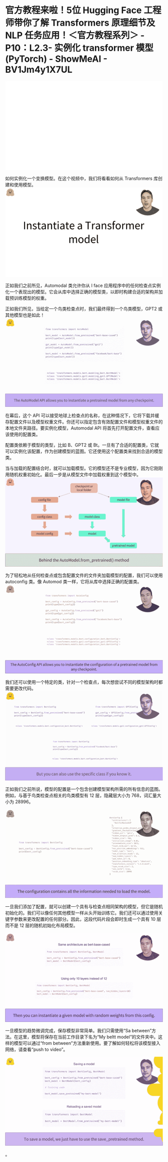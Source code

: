 # 官方教程来啦！5位 Hugging Face 工程师带你了解 Transformers 原理细节及 NLP 任务应用！＜官方教程系列＞ - P10：L2.3- 实例化 transformer 模型 (PyTorch) - ShowMeAI - BV1Jm4y1X7UL

![](img/7dece41ebc4d4b6ddd794ae114ab4936_0.png)

如何实例化一个变换模型。在这个视频中，我们将看看如何从 Transformers 库创建和使用模型。![](img/7dece41ebc4d4b6ddd794ae114ab4936_2.png)

正如我们之前所见，Automodal 类允许你从 I face 应用程序中的任何检查点实例化一个表现出的模型。它会从库中选择正确的模型类，以即时构建合适的架构并加载预训练模型的权重。

正如我们所见，当给定一个鸟类检查点时，我们最终得到一个鸟类模型，GPT2 或其他模型也是如此！![](img/7dece41ebc4d4b6ddd794ae114ab4936_4.png)

在幕后，这个 API 可以接受地球上检查点的名称，在这种情况下，它将下载并缓存配置文件以及模型权重文件。你还可以指定包含有效配置文件和模型权重文件的本地文件夹路径。要实例化模型，Automodal API 将首先打开配置文件，查看应该使用的配置类。

配置类依赖于模型的类型，比如 B、GPT2 或 Bt。一旦有了合适的配置类，它就可以实例化该配置，作为创建模型的蓝图。它还使用这个配置类来找到合适的模型类。

当与加载的配置结合时，就可以加载模型。它的模型还不是专业模型，因为它刚刚用随机权重初始化。最后一步是从模型文件中加载权重到这个模型中。![](img/7dece41ebc4d4b6ddd794ae114ab4936_6.png)

为了轻松地从任何检查点或包含配置文件的文件夹加载模型的配置，我们可以使用 autoconfig 类。像 Automod 类一样，它将从库中选择正确的配置类。![](img/7dece41ebc4d4b6ddd794ae114ab4936_8.png)

我们还可以使用一个特定的类，针对一个检查点，每次想尝试不同的模型架构时都需要更改代码。![](img/7dece41ebc4d4b6ddd794ae114ab4936_10.png)

正如我们之前所说，模型的配置是一个包含创建模型架构所需的所有信息的蓝图。例如，与基于鸟类检查点相关的鸟类模型有 12 层，隐藏层大小为 768，词汇量大小为 28996。

![](img/7dece41ebc4d4b6ddd794ae114ab4936_12.png)

一旦我们添加了配置，就可以创建一个具有与检查点相同架构的模型，但它是随机初始化的。我们可以像任何其他模型一样从头开始训练它。我们还可以通过使用关键字参数来更改配置的任何部分。因此，这段代码片段会即时生成一个具有 10 层而不是 12 层的随机初始化布局模型。

![](img/7dece41ebc4d4b6ddd794ae114ab4936_14.png)

一旦模型的趋势微调完成，保存模型非常简单。我们只需使用“Sa between”方法。在这里，模型将保存在当前工作目录下名为“My beltt model”的文件夹中。这样的模型可以通过“from between”方法重新使用。要了解如何轻松将该模型接入网络，请查看“push to video”。

![](img/7dece41ebc4d4b6ddd794ae114ab4936_16.png)

。
